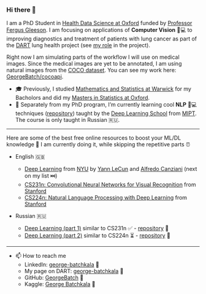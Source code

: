 ### Hi there 👋

I am a PhD Student in [Health Data Science at Oxford](https://www.bdi.ox.ac.uk/study/cdt)
funded by [Professor Fergus Gleeson](https://www.oncology.ox.ac.uk/team/fergus-gleeson).
I am focusing on applications of **Computer Vision** 👀💻 to improving diagnostics and treatment of patients with lung cancer as part of the [DART](https://dartlunghealth.co.uk/) lung health project (see [my role](https://dartlunghealth.co.uk/team/george-batchkala/) in the project).

Right now I am simulating parts of the workflow I will use on medical images. Since the medical images are yet to be annotated, I am using natural images from the [COCO dataset](https://cocodataset.org/#home). You can see my work here: [GeorgeBatch/cocoapi](https://github.com/GeorgeBatch/cocoapi).

- 🎓 Previously, I studied [Mathematics and Statistics at Warwick](https://warwick.ac.uk/study/undergraduate/courses/mathsstatsbsc) for my Bacholors and did my [Masters in Statistics at Oxford](http://www.stats.ox.ac.uk/study-here/taught-postgraduate/msc-in-statistical-science/).
- 🌱 Separately from my PhD program, I’m currently learning cool **NLP** 💬💻 techniques ([repository](https://github.com/GeorgeBatch/nlp_from_dls)) taught by the [Deep Learning School](https://www.dlschool.org/advanced-track) from [MIPT](https://mipt.ru/english/). The course is only taught in Russian 🇷🇺.

----

Here are some of the best free online resources to boost your ML/DL knowledge 🚀 I am currently doing it, while skipping the repetitive parts ⏰

- English 🇬🇧
  - [Deep Learning](https://atcold.github.io/pytorch-Deep-Learning/) from [NYU](https://www.nyu.edu/admissions.html) by [Yann LeCun](https://twitter.com/ylecun) and [Alfredo Canziani](https://twitter.com/alfcnz) (next on my list ⏭️)
  - [CS231n: Convolutional Neural Networks for Visual Recognition](http://cs231n.stanford.edu/) from [Stanford](https://www.stanford.edu)
  - [CS224n: Natural Language Processing with Deep Learning](http://web.stanford.edu/class/cs224n/) from [Stanford](https://www.stanford.edu)

- Russian 🇷🇺
    - [Deep Learning (part 1)](https://stepik.org/course/91157/syllabus) similar to CS231n ✅ - [repository](https://github.com/GeorgeBatch/cv_from_dls) 👀 
    - [Deep Learning (part 2)](https://stepik.org/course/92488/syllabus) similar to CS224n ⏳ - [repository](https://github.com/GeorgeBatch/nlp_from_dls) 💬 

----

- 📫 How to reach me
  - LinkedIn: [george-batchkala](https://www.linkedin.com/in/george-batchkala/) 🔗
  - My page on DART: [george-batchkala](https://dartlunghealth.co.uk/team/george-batchkala/) 🔗
  - GitHub: [GeorgeBatch](https://github.com/GeorgeBatch) 🔗
  - Kaggle: [George Batchkala](https://www.kaggle.com/gbatchkala) 🔗

<!--
**GeorgeBatch/GeorgeBatch** is a ✨ _special_ ✨ repository because its `README.md` (this file) appears on your GitHub profile.

Here are some ideas to get you started:

- 🔭 I’m currently working on ...
- 🌱 I’m currently learning ...
- 👯 I’m looking to collaborate on ...
- 🤔 I’m looking for help with ...
- 💬 Ask me about ...
- 📫 How to reach me: ...
- 😄 Pronouns: ...
- ⚡ Fun fact: ...
-->
